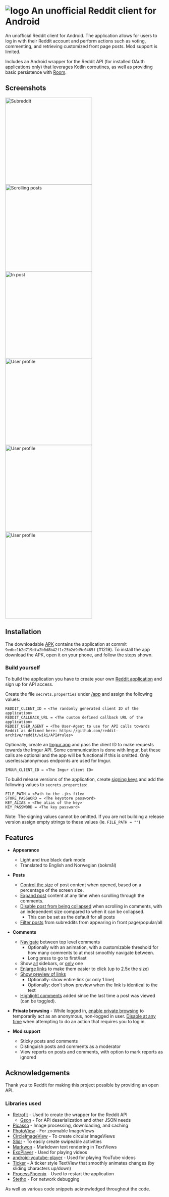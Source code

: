 
# ![logo](/images/logo.png) An unofficial Reddit client for Android

An unofficial Reddit client for Android. The application allows for users to log in with their Reddit account and perform actions such as voting, commenting, and retrieving customized front page posts. Mod support is limited.

Includes an Android wrapper for the Reddit API (for installed OAuth applications only) that leverages Kotlin coroutines, as well as providing basic persistence with [Room](https://developer.android.com/training/data-storage/room).


## Screenshots

<div>
  <img src="/images/subreddit.png" alt="Subreddit" width="275"/>
  <img src="/images/scrolling-in-posts.png" alt="Scrolling posts" width="275"/>
  <img src="/images/in-post.gif" alt="In post" width="275"/>
  <img src="/images/profile.png" alt="User profile" width="275"/>
  <img src="/images/replying.gif" alt="User profile" width="275"/>
  <img src="/images/search-for-subreddit.png" alt="User profile" width="275"/>
</div>


## Installation

The downloadable [APK](apk/app-release.apk) contains the application at commit `9edbc1b2d719dfa2b0d8b42f1c25b2d9d9c0465f` (#1219). To install the app download the APK, open it on your phone, and follow the steps shown.

### Build yourself

To build the application you have to create your own [Reddit application](https://www.reddit.com/prefs/apps) and sign up for API access.

Create the file `secrets.properties` under [/app](app) and assign the following values:
```
REDDIT_CLIENT_ID = <The randomly generated client ID of the application>
REDDIT_CALLBACK_URL = <The custom defined callback URL of the application>
REDDIT_USER_AGENT = <The User-Agent to use for API calls towards Reddit as defined here: https://github.com/reddit-archive/reddit/wiki/API#rules>
```

Optionally, create an [Imgur app](https://api.imgur.com/oauth2/addclient) and pass the client ID to make requests towards the Imgur API. Some communication is done with Imgur, but these calls are optional and the app will be functional if this is omitted. Only userless/anonymous endpoints are used for Imgur.
```
IMGUR_CLIENT_ID = <The Imgur client ID>
```

To build release versions of the application, create [signing keys](https://developer.android.com/studio/publish/app-signing#sign-apk) and add the following values to `secrets.properties`:
```
FILE_PATH = <Path to the .jks file>
STORE_PASSWORD = <The keystore password>
KEY_ALIAS = <The alias of the key>
KEY_PASSWORD = <The key password>
```

Note: The signing values cannot be omitted. If you are not building a release version assign empty strings to these values (ie. `FILE_PATH = ""`)


## Features
- **Appearance**
  - Light and true black dark mode
  - Translated to English and Norwegian (bokmål)

- **Posts**
  - [Control the size](images/control-size-of-post.png) of post content when opened, based on a percentage of the screen size.
  - [Expand post](images/expand-post-content.gif) content at any time when scrolling through the comments.
  - [Disable post from being collapsed](images/disable-post-collapse.gif) when scrolling in comments, with an independent size compared to when it can be collapsed.
    - This can be set as the default for all posts
  - [Filter posts](images/filter-posts.png) from subreddits from appearing in front page/popular/all

- **Comments**
  - [Navigate](images/navigate-top-level-comments.gif) between top level comments
    - Optionally with an animation, with a customizable threshold for how many comments to at most smoothly navigate between.
    - Long press to go to first/last
  - Show [all](images/sidebars-all.png) sidebars, or [only](images/sidebars-only-one.png) one
  - [Enlarge links](images/enlarge-links.png) to make them easier to click (up to 2.5x the size)
  - [Show preview of links](images/show-link-previews.png)
    - Optionally: show entire link (or only 1 line)
    - Optionally: don't show preview when the link is identical to the text
  - [Highlight comments](images/highlight-new-comments.png) added since the last time a post was viewed (can be toggled).

- **Private browsing** - While logged in, [enable private browsing](images/enable-private-browsing.png) to temporarily act as an anonymous, non-logged in user. [Disable at any time](images/disable-private-browsing.png) when attempting to do an action that requires you to log in.

- **Mod support**
  - Sticky posts and comments
  - Distinguish posts and comments as a moderator
  - View reports on posts and comments, with option to mark reports as ignored


## Acknowledgements

Thank you to Reddit for making this project possible by providing an open API.


### Libraries used

* [Retrofit](https://github.com/square/retrofit) - Used to create the wrapper for the Reddit API
  * [Gson](https://github.com/google/gson) - For API deserialization and other JSON needs
* [Picasso](https://github.com/square/picasso) - Image processing, downloading, and caching
* [PhotoView](https://github.com/chrisbanes/PhotoView) - For zoomable ImageViews
* [CircleImageView](https://github.com/hdodenhof/CircleImageView) - To create circular ImageViews
* [Slidr](https://github.com/r0adkll/Slidr) - To easily create swipeable activities
* [Markwon](https://github.com/noties/Markwon) - Markdown text rendering in TextViews
* [ExoPlayer](https://github.com/google/ExoPlayer) - Used for playing videos
* [android-youtube-player](https://github.com/PierfrancescoSoffritti/android-youtube-player) - Used for playing YouTube videos
* [Ticker](https://github.com/robinhood/ticker) - A ticker style TextView that smoothly animates changes (by sliding characters up/down)
* [ProcessPhoenix](https://github.com/JakeWharton/ProcessPhoenix) - Used to restart the application
* [Stetho](https://github.com/facebook/stetho) - For network debugging

As well as various code snippets acknowledged throughout the code.